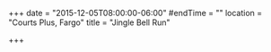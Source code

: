 +++
date = "2015-12-05T08:00:00-06:00"
#endTime = ""
location = "Courts Plus, Fargo"
title = "Jingle Bell Run"

+++

